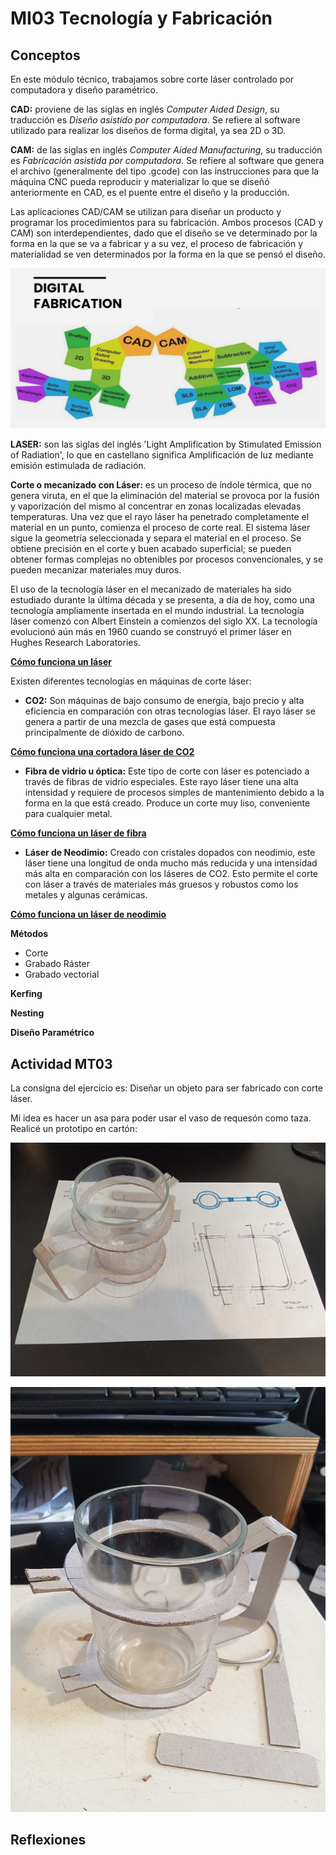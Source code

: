 # MI03 Tecnología y Fabricación

## Conceptos
En este módulo técnico, trabajamos sobre corte láser controlado por computadora y diseño paramétrico.

**CAD:** proviene de las siglas en inglés *Computer Aided Design*, su traducción es *Diseño asistido por computadora*. Se refiere al software utilizado para realizar los diseños de forma digital, ya sea 2D o 3D.

**CAM:** de las siglas en inglés *Computer Aided Manufacturing*, su traducción es *Fabricación asistida por computadora*. Se refiere al software que genera el archivo (generalmente del tipo .gcode) con las instrucciones para que la máquina CNC pueda reproducir y materializar lo que se diseñó anteriormente en CAD, es el puente entre el diseño y la producción.

Las aplicaciones CAD/CAM se utilizan para diseñar un producto y programar los procedimientos para su fabricación. Ambos procesos (CAD y CAM) son interdependientes, dado que el diseño se ve determinado por la forma en la que se va a fabricar y a su vez, el proceso de fabricación y materialidad se ven determinados por la forma en la que se pensó el diseño. 

![](../images/cad-cam.jpg)

**LASER:** son las siglas del inglés 'Light Amplification by Stimulated Emission of Radiation', lo que en castellano significa Amplificación de luz mediante emisión estimulada de radiación. 

**Corte o mecanizado con Láser:** es un proceso de índole térmica, que no genera viruta, en el que la eliminación del material se provoca por la fusión y vaporización del mismo al concentrar en zonas localizadas elevadas temperaturas. Una vez que el rayo láser ha penetrado completamente el material en un punto, comienza el proceso de corte real. El sistema láser sigue la geometría seleccionada y separa el material en el proceso. 
Se obtiene precisión en el corte y buen acabado superficial; se pueden obtener formas complejas no obtenibles por procesos convencionales, y se pueden mecanizar materiales muy duros.

El uso de la tecnología láser en el mecanizado de materiales ha sido estudiado durante la última década y se presenta, a día de hoy, como una tecnología ampliamente insertada en el mundo industrial.
La tecnología láser comenzó con Albert Einstein a comienzos del siglo XX. La tecnología evolucionó aún más en 1960 cuando se construyó el primer láser en Hughes Research Laboratories.

**[Cómo funciona un láser](https://www.youtube.com/watch?v=sXHf9Jx99vQ&ab_channel=TrotecLaserEspa%C3%B1a)**

Existen diferentes tecnologías en máquinas de corte láser:

- **CO2:** Son máquinas de bajo consumo de energía, bajo precio y alta eficiencia en comparación con otras tecnologías láser. El rayo láser se genera a partir de una mezcla de gases que está compuesta principalmente de dióxido de carbono.

**[Cómo funciona una cortadora láser de CO2](https://www.youtube.com/watch?v=Mt5U-ARuBHY&ab_channel=hacedorescom)**

- **Fibra de vidrio u óptica:** Este tipo de corte con láser es potenciado a través de fibras de vidrio especiales. Este rayo láser tiene una alta intensidad y requiere de procesos simples de mantenimiento debido a la forma en la que está creado. Produce un corte muy liso, conveniente para cualquier metal.

**[Cómo funciona un láser de fibra](https://www.youtube.com/watch?v=3gSNjsUO8E8&ab_channel=FeiyangMaquinaria)**

- **Láser de Neodimio:** Creado con cristales dopados con neodimio, este láser tiene una longitud de onda mucho más reducida y una intensidad más alta en comparación con los láseres de CO2. Esto permite el corte con láser a través de materiales más gruesos y robustos como los metales y algunas cerámicas. 

**[Cómo funciona un láser de neodimio](https://www.youtube.com/watch?v=om164bWBGp8&ab_channel=MCLANEInternacionalS.AdeC.V)**

**Métodos**
- Corte
- Grabado Ráster
- Grabado vectorial

**Kerfing**

**Nesting**

**Diseño Paramétrico**


## Actividad MT03

La consigna del ejercicio es: Diseñar un objeto para ser fabricado con corte láser.

Mi idea es hacer un asa para poder usar el vaso de requesón como taza. 
Realicé un prototipo en cartón:


![](../images/taza1.jpg)

![](../images/taza2.jpg)

## Reflexiones